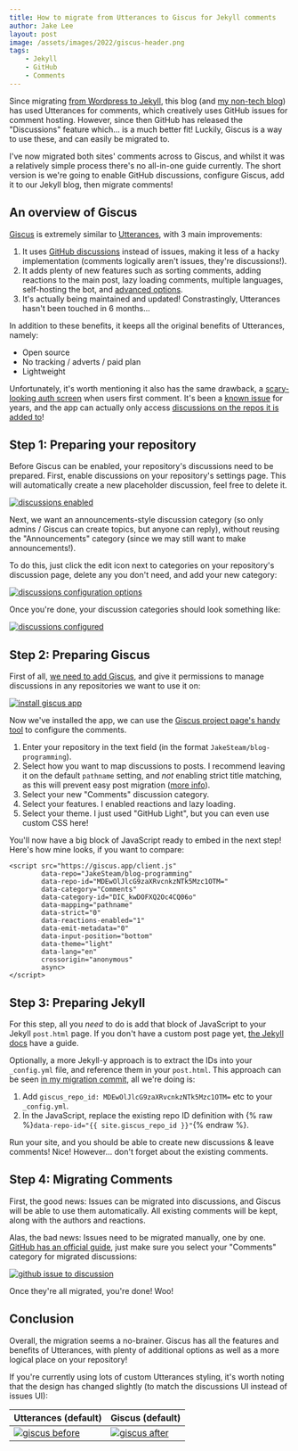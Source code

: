 ```yaml
---
title: How to migrate from Utterances to Giscus for Jekyll comments
author: Jake Lee
layout: post
image: /assets/images/2022/giscus-header.png
tags:
    - Jekyll
    - GitHub
    - Comments
---
```


Since migrating [from Wordpress to Jekyll](https://blog.jakelee.co.uk/blog-has-moved-from-wordpress-to-jekyll/), this blog (and [my non-tech blog](https://jakelee.co.uk)) has used Utterances for comments, which creatively uses GitHub issues for comment hosting. However, since then GitHub has released the "Discussions" feature which... is a much better fit! Luckily, Giscus is a way to use these, and can easily be migrated to.

I've now migrated both sites' comments across to Giscus, and whilst it was a relatively simple process there's no all-in-one guide currently. The short version is we're going to enable GitHub discussions, configure Giscus, add it to our Jekyll blog, then migrate comments!

## An overview of Giscus

[Giscus](https://giscus.app/) is extremely similar to [Utterances](https://utteranc.es/), with 3 main improvements:
1. It uses [GitHub discussions](https://docs.github.com/en/discussions) instead of issues, making it less of a hacky implementation (comments logically aren't issues, they're discussions!).
2. It adds plenty of new features such as sorting comments, adding reactions to the main post, lazy loading comments, multiple languages, self-hosting the bot, and [advanced options](https://github.com/giscus/giscus/blob/main/ADVANCED-USAGE.md).
3. It's actually being maintained and updated! Constrastingly, Utterances hasn't been touched in 6 months...

In addition to these benefits, it keeps all the original benefits of Utterances, namely:
* Open source 
* No tracking / adverts / paid plan
* Lightweight

Unfortunately, it's worth mentioning it also has the same drawback, a [scary-looking auth screen](/assets/images/2022/giscus-auth.png) when users first comment. It's been a [known issue](https://github.com/cirruslabs/cirrus-ci-docs/issues/751) for years, and the app can actually only access [discussions on the repos it is added to](/assets/images/2022/giscus-install.png)!

## Step 1: Preparing your repository

Before Giscus can be enabled, your repository's discussions need to be prepared. First, enable discussions on your repository's settings page. This will automatically create a new placeholder discussion, feel free to delete it.

[![discussions enabled](/assets/images/2022/giscus-discussions-enable.png)]((/assets/images/2022/giscus-discussions-enable.png))

Next, we want an announcements-style discussion category (so only admins / Giscus can create topics, but anyone can reply), without reusing the "Announcements" category (since we may still want to make announcements!).

To do this, just click the edit icon next to categories on your repository's discussion page, delete any you don't need, and add your new category:

[![discussions configuration options](/assets/images/2022/giscus-comments-config-thumbnail.png)]((/assets/images/2022/giscus-comments-config.png))

Once you're done, your discussion categories should look something like:

[![discussions configured](/assets/images/2022/giscus-comments-configured.png)]((/assets/images/2022/giscus-comments-configured.png))

## Step 2: Preparing Giscus

First of all, [we need to add Giscus](https://github.com/apps/giscus), and give it permissions to manage discussions in any repositories we want to use it on:

[![install giscus app](/assets/images/2022/giscus-install-thumbnail.png)]((/assets/images/2022/giscus-install.png))

Now we've installed the app, we can use the [Giscus project page's handy tool](https://giscus.app/) to configure the comments. 

1. Enter your repository in the text field (in the format `JakeSteam/blog-programming`).
2. Select how you want to map discussions to posts. I recommend leaving it on the default `pathname` setting, and *not* enabling strict title matching, as this will prevent easy post migration ([more info](https://github.com/giscus/giscus/blob/main/ADVANCED-USAGE.md#data-strict)).
3. Select your new "Comments" discussion category.
4. Select your features. I enabled reactions and lazy loading.
5. Select your theme. I just used "GitHub Light", but you can even use custom CSS here!

You'll now have a big block of JavaScript ready to embed in the next step! Here's how mine looks, if you want to compare:

```
<script src="https://giscus.app/client.js"
        data-repo="JakeSteam/blog-programming"
        data-repo-id="MDEwOlJlcG9zaXRvcnkzNTk5Mzc1OTM="
        data-category="Comments"
        data-category-id="DIC_kwDOFXQ2Oc4CQ06o"
        data-mapping="pathname"
        data-strict="0"
        data-reactions-enabled="1"
        data-emit-metadata="0"
        data-input-position="bottom"
        data-theme="light"
        data-lang="en"
        crossorigin="anonymous"
        async>
</script>
```

## Step 3: Preparing Jekyll

For this step, all you *need* to do is add that block of JavaScript to your Jekyll `post.html` page. If you don't have a custom post page yet, [the Jekyll docs](https://jekyllrb.com/docs/themes/#overriding-theme-defaults) have a guide.

Optionally, a more Jekyll-y approach is to extract the IDs into your `_config.yml` file, and reference them in your `post.html`. This approach can be seen [in my migration commit](https://github.com/JakeSteam/blog-programming/commit/6d6c112e5964a2248ad62d8caa36c38714abb078), all we're doing is:
1. Add `giscus_repo_id: MDEwOlJlcG9zaXRvcnkzNTk5Mzc1OTM=` etc to your `_config.yml`.
2. In the JavaScript, replace the existing repo ID definition with {% raw %}`data-repo-id="{{ site.giscus_repo_id }}"`{% endraw %}.

Run your site, and you should be able to create new discussions & leave comments! Nice! However... don't forget about the existing comments.

## Step 4: Migrating Comments

First, the good news: Issues can be migrated into discussions, and Giscus will be able to use them automatically. All existing comments will be kept, along with the authors and reactions.

Alas, the bad news: Issues need to be migrated manually, one by one. [GitHub has an official guide](https://docs.github.com/en/discussions/managing-discussions-for-your-community/moderating-discussions#converting-an-issue-to-a-discussion), just make sure you select your "Comments" category for migrated discussions:

[![github issue to discussion](/assets/images/2022/giscus-issue-to-discussion.png)]((/assets/images/2022/giscus-issue-to-discussion.png))

Once they're all migrated, you're done! Woo!

## Conclusion

Overall, the migration seems a no-brainer. Giscus has all the features and benefits of Utterances, with plenty of additional options as well as a more logical place on your repository!

If you're currently using lots of custom Utterances styling, it's worth noting that the design has changed slightly (to match the discussions UI instead of issues UI):

| Utterances (default) | Giscus (default) |
| -- | -- |
| [![giscus before](/assets/images/2022/giscus-before-thumbnail.png)]((/assets/images/2022/giscus-before.png)) | [![giscus after](/assets/images/2022/giscus-after-thumbnail.png)]((/assets/images/2022/giscus-after.png)) | 